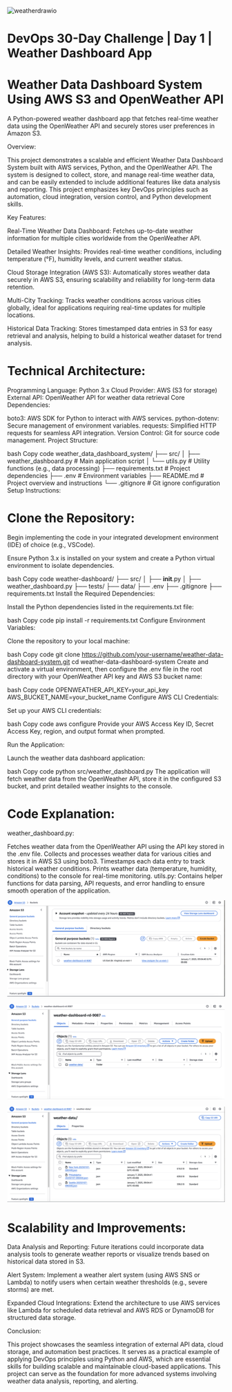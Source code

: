 ![weatherdrawio](https://github.com/user-attachments/assets/8d62c4e4-4582-411c-91f5-858570355201)








# **DevOps 30-Day Challenge | Day 1 | Weather Dashboard App**

# **Weather Data Dashboard System Using AWS S3 and OpenWeather API**

A Python-powered weather dashboard app that fetches real-time weather data using the OpenWeather API and securely stores user preferences in Amazon S3.

Overview:

This project demonstrates a scalable and efficient Weather Data Dashboard System built with AWS services, Python, and the OpenWeather API. The system is designed to collect, store, and manage real-time weather data, and can be easily extended to include additional features like data analysis and reporting. This project emphasizes key DevOps principles such as automation, cloud integration, version control, and Python development skills.

Key Features:

Real-Time Weather Data Dashboard:
Fetches up-to-date weather information for multiple cities worldwide from the OpenWeather API.

Detailed Weather Insights:
Provides real-time weather conditions, including temperature (°F), humidity levels, and current weather status.

Cloud Storage Integration (AWS S3):
Automatically stores weather data securely in AWS S3, ensuring scalability and reliability for long-term data retention.

Multi-City Tracking:
Tracks weather conditions across various cities globally, ideal for applications requiring real-time updates for multiple locations.

Historical Data Tracking:
Stores timestamped data entries in S3 for easy retrieval and analysis, helping to build a historical weather dataset for trend analysis.

# **Technical Architecture**:

Programming Language: Python 3.x
Cloud Provider: AWS (S3 for storage)
External API: OpenWeather API for weather data retrieval
Core Dependencies:

boto3: AWS SDK for Python to interact with AWS services.
python-dotenv: Secure management of environment variables.
requests: Simplified HTTP requests for seamless API integration.
Version Control: Git for source code management.
Project Structure:

bash
Copy code
weather_data_dashboard_system/
├── src/
│   ├── weather_dashboard.py        # Main application script
│   └── utils.py                    # Utility functions (e.g., data processing)
├── requirements.txt                # Project dependencies
├── .env                            # Environment variables
├── README.md                       # Project overview and instructions
└── .gitignore                      # Git ignore configuration
Setup Instructions:

# **Clone the Repository**:

Begin implementing the code in your integrated development environment (IDE) of choice (e.g., VSCode).

Ensure Python 3.x is installed on your system and create a Python virtual environment to isolate dependencies.

bash
Copy code
weather-dashboard/
├── src/
│   ├── __init__.py
│   ├── weather_dashboard.py
├── tests/
├── data/
├── .env
├── .gitignore
├── requirements.txt
Install the Required Dependencies:

Install the Python dependencies listed in the requirements.txt file:

bash
Copy code
pip install -r requirements.txt
Configure Environment Variables:

Clone the repository to your local machine:

bash
Copy code
git clone https://github.com/your-username/weather-data-dashboard-system.git
cd weather-data-dashboard-system
Create and activate a virtual environment, then configure the .env file in the root directory with your OpenWeather API key and AWS S3 bucket name:

bash
Copy code
OPENWEATHER_API_KEY=your_api_key
AWS_BUCKET_NAME=your_bucket_name
Configure AWS CLI Credentials:

Set up your AWS CLI credentials:

bash
Copy code
aws configure
Provide your AWS Access Key ID, Secret Access Key, region, and output format when prompted.

Run the Application:

Launch the weather data dashboard application:

bash
Copy code
python src/weather_dashboard.py
The application will fetch weather data from the OpenWeather API, store it in the configured S3 bucket, and print detailed weather insights to the console.

# **Code Explanation**:

weather_dashboard.py:

Fetches weather data from the OpenWeather API using the API key stored in the .env file.
Collects and processes weather data for various cities and stores it in AWS S3 using boto3.
Timestamps each data entry to track historical weather conditions.
Prints weather data (temperature, humidity, conditions) to the console for real-time monitoring.
utils.py:
Contains helper functions for data parsing, API requests, and error handling to ensure smooth operation of the application.

![alt text](wd.png)


![alt text](wd2.png)


![alt text](wd3.png)

# **Scalability and Improvements**:

Data Analysis and Reporting:
Future iterations could incorporate data analysis tools to generate weather reports or visualize trends based on historical data stored in S3.

Alert System:
Implement a weather alert system (using AWS SNS or Lambda) to notify users when certain weather thresholds (e.g., severe storms) are met.

Expanded Cloud Integrations:
Extend the architecture to use AWS services like Lambda for scheduled data retrieval and AWS RDS or DynamoDB for structured data storage.

Conclusion:

This project showcases the seamless integration of external API data, cloud storage, and automation best practices. It serves as a practical example of applying DevOps principles using Python and AWS, which are essential skills for building scalable and maintainable cloud-based applications. This project can serve as the foundation for more advanced systems involving weather data analysis, reporting, and alerting.





